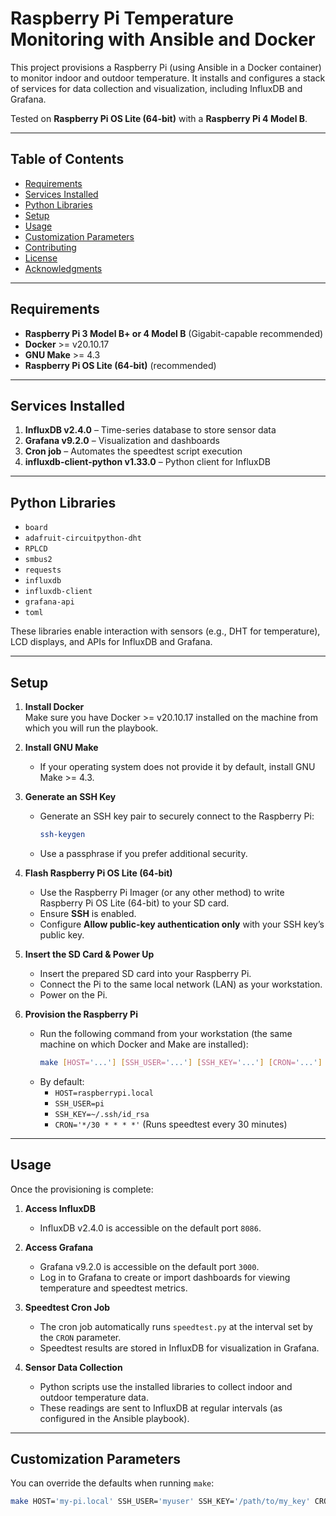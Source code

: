 
# Raspberry Pi Temperature Monitoring with Ansible and Docker

This project provisions a Raspberry Pi (using Ansible in a Docker container) to monitor indoor and outdoor temperature. It installs and configures a stack of services for data collection and visualization, including InfluxDB and Grafana. 

Tested on **Raspberry Pi OS Lite (64-bit)** with a **Raspberry Pi 4 Model B**.

---

## Table of Contents
- [Requirements](#requirements)
- [Services Installed](#services-installed)
- [Python Libraries](#python-libraries)
- [Setup](#setup)
- [Usage](#usage)
- [Customization Parameters](#customization-parameters)
- [Contributing](#contributing)
- [License](#license)
- [Acknowledgments](#acknowledgments)

---

## Requirements
- **Raspberry Pi 3 Model B+ or 4 Model B** (Gigabit-capable recommended)
- **Docker** >= v20.10.17
- **GNU Make** >= 4.3
- **Raspberry Pi OS Lite (64-bit)** (recommended)

---

## Services Installed
1. **InfluxDB v2.4.0** – Time-series database to store sensor data  
2. **Grafana v9.2.0** – Visualization and dashboards  
3. **Cron job** – Automates the speedtest script execution  
5. **influxdb-client-python v1.33.0** – Python client for InfluxDB  

---

## Python Libraries

- `board`
- `adafruit-circuitpython-dht`
- `RPLCD`
- `smbus2`
- `requests`
- `influxdb`
- `influxdb-client`
- `grafana-api`
- `toml`

These libraries enable interaction with sensors (e.g., DHT for temperature), LCD displays, and APIs for InfluxDB and Grafana.

---

## Setup

1. **Install Docker**  
   Make sure you have Docker >= v20.10.17 installed on the machine from which you will run the playbook.
2. **Install GNU Make**  
   - If your operating system does not provide it by default, install GNU Make >= 4.3.

3. **Generate an SSH Key**  
   - Generate an SSH key pair to securely connect to the Raspberry Pi:  
     ```bash
     ssh-keygen
     ```
   - Use a passphrase if you prefer additional security.

4. **Flash Raspberry Pi OS Lite (64-bit)**  
   - Use the Raspberry Pi Imager (or any other method) to write Raspberry Pi OS Lite (64-bit) to your SD card.  
   - Ensure **SSH** is enabled.  
   - Configure **Allow public-key authentication only** with your SSH key’s public key.

5. **Insert the SD Card & Power Up**  
   - Insert the prepared SD card into your Raspberry Pi.  
   - Connect the Pi to the same local network (LAN) as your workstation.  
   - Power on the Pi.

6. **Provision the Raspberry Pi**  
   - Run the following command from your workstation (the same machine on which Docker and Make are installed):
     ```bash
     make [HOST='...'] [SSH_USER='...'] [SSH_KEY='...'] [CRON='...']
     ```
   - By default:
     - `HOST=raspberrypi.local`  
     - `SSH_USER=pi`  
     - `SSH_KEY=~/.ssh/id_rsa`  
     - `CRON='*/30 * * * *'` (Runs speedtest every 30 minutes)

---

## Usage

Once the provisioning is complete:

1. **Access InfluxDB**  
   - InfluxDB v2.4.0 is accessible on the default port `8086`.

2. **Access Grafana**  
   - Grafana v9.2.0 is accessible on the default port `3000`.
   - Log in to Grafana to create or import dashboards for viewing temperature and speedtest metrics.

3. **Speedtest Cron Job**  
   - The cron job automatically runs `speedtest.py` at the interval set by the `CRON` parameter.
   - Speedtest results are stored in InfluxDB for visualization in Grafana.

4. **Sensor Data Collection**  
   - Python scripts use the installed libraries to collect indoor and outdoor temperature data.
   - These readings are sent to InfluxDB at regular intervals (as configured in the Ansible playbook).

---

## Customization Parameters

You can override the defaults when running `make`:
```bash
make HOST='my-pi.local' SSH_USER='myuser' SSH_KEY='/path/to/my_key' CRON='0 * * * *'
